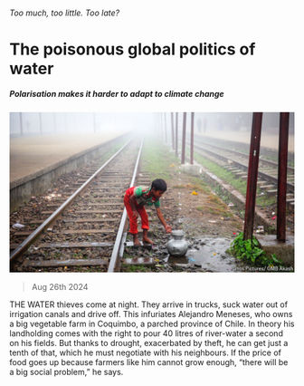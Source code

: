###### Too much, too little. Too late?

# The poisonous global politics of water 

##### Polarisation makes it harder to adapt to climate change 

![image](images/20240831_IRP001.jpg) 

> Aug 26th 2024 

THE WATER thieves come at night. They arrive in trucks, suck water out of irrigation canals and drive off. This infuriates Alejandro Meneses, who owns a big vegetable farm in Coquimbo, a parched province of Chile. In theory his landholding comes with the right to pour 40 litres of river-water a second on his fields. But thanks to drought, exacerbated by theft, he can get just a tenth of that, which he must negotiate with his neighbours. If the price of food goes up because farmers like him cannot grow enough, “there will be a big social problem,” he says.

